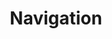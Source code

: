 ---
slug: x-navigation
title: Navigation
category: skm
subcategory: argument-skm
sort: 1
icon: smile-o
description: Une de nos priorité est d'offrir la meilleure experience à chacun des utilisateurs de nos outils. Les interfaces sont réfléchies dans ce sens, notre accompagnement inclut également une réflexion autour de l'usage des outils.
argument: yes
---